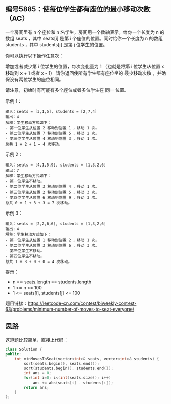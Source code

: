 ## 编号5885：使每位学生都有座位的最小移动次数（AC）

一个房间里有 n 个座位和 n 名学生，房间用一个数轴表示。给你一个长度为 n 的数组 seats ，其中 seats[i] 是第 i 个座位的位置。同时给你一个长度为 n 的数组 students ，其中 students[j] 是第 j 位学生的位置。

你可以执行以下操作任意次：

增加或者减少第 i 位学生的位置，每次变化量为 1 （也就是将第 i 位学生从位置 x 移动到 x + 1 或者 x - 1）
请你返回使所有学生都有座位坐的 最少移动次数 ，并确保没有两位学生的座位相同。

请注意，初始时有可能有多个座位或者多位学生在 同一 位置。

 

示例 1：
```
输入：seats = [3,1,5], students = [2,7,4]
输出：4
解释：学生移动方式如下：
- 第一位学生从位置 2 移动到位置 1 ，移动 1 次。
- 第二位学生从位置 7 移动到位置 5 ，移动 2 次。
- 第三位学生从位置 4 移动到位置 3 ，移动 1 次。
总共 1 + 2 + 1 = 4 次移动。
```
示例 2：
```
输入：seats = [4,1,5,9], students = [1,3,2,6]
输出：7
解释：学生移动方式如下：
- 第一位学生不移动。
- 第二位学生从位置 3 移动到位置 4 ，移动 1 次。
- 第三位学生从位置 2 移动到位置 5 ，移动 3 次。
- 第四位学生从位置 6 移动到位置 9 ，移动 3 次。
总共 0 + 1 + 3 + 3 = 7 次移动。
```
示例 3：
```
输入：seats = [2,2,6,6], students = [1,3,2,6]
输出：4
解释：学生移动方式如下：
- 第一位学生从位置 1 移动到位置 2 ，移动 1 次。
- 第二位学生从位置 3 移动到位置 6 ，移动 3 次。
- 第三位学生不移动。
- 第四位学生不移动。
总共 1 + 3 + 0 + 0 = 4 次移动。 
```
提示：

* n == seats.length == students.length
* 1 <= n <= 100
* 1 <= seats[i], students[j] <= 100

题目链接：https://leetcode-cn.com/contest/biweekly-contest-63/problems/minimum-number-of-moves-to-seat-everyone/

## 思路

这道题比较简单，直接上代码：
```c++
class Solution {
public:
    int minMovesToSeat(vector<int>& seats, vector<int>& students) {
        sort(seats.begin(), seats.end());
        sort(students.begin(), students.end());
        int ans = 0;
        for(int i=0; i<(int)seats.size(); i++)
            ans += abs(seats[i] - students[i]);
        return ans;
    }
};
```